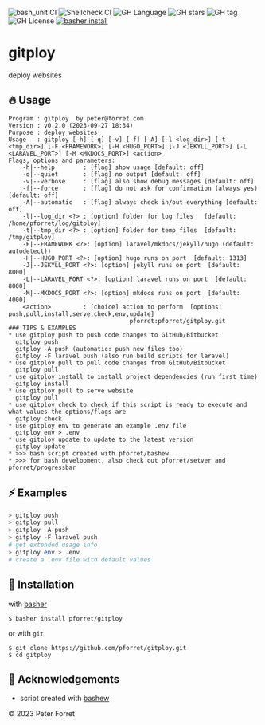 ![bash_unit CI](https://github.com/pforret/gitploy/workflows/bash_unit%20CI/badge.svg)
![Shellcheck CI](https://github.com/pforret/gitploy/workflows/Shellcheck%20CI/badge.svg)
![GH Language](https://img.shields.io/github/languages/top/pforret/gitploy)
![GH stars](https://img.shields.io/github/stars/pforret/gitploy)
![GH tag](https://img.shields.io/github/v/tag/pforret/gitploy)
![GH License](https://img.shields.io/github/license/pforret/gitploy)
[![basher install](https://img.shields.io/badge/basher-install-white?logo=gnu-bash&style=flat)](https://www.basher.it/package/)

# gitploy

deploy websites

## 🔥 Usage

```
Program : gitploy  by peter@forret.com
Version : v0.2.0 (2023-09-27 18:34)
Purpose : deploy websites
Usage   : gitploy [-h] [-q] [-v] [-f] [-A] [-l <log_dir>] [-t <tmp_dir>] [-F <FRAMEWORK>] [-H <HUGO_PORT>] [-J <JEKYLL_PORT>] [-L <LARAVEL_PORT>] [-M <MKDOCS_PORT>] <action>
Flags, options and parameters:
    -h|--help        : [flag] show usage [default: off]
    -q|--quiet       : [flag] no output [default: off]
    -v|--verbose     : [flag] also show debug messages [default: off]
    -f|--force       : [flag] do not ask for confirmation (always yes) [default: off]
    -A|--automatic   : [flag] always check in/out everything [default: off]
    -l|--log_dir <?> : [option] folder for log files   [default: /home/pforret/log/gitploy]
    -t|--tmp_dir <?> : [option] folder for temp files  [default: /tmp/gitploy]
    -F|--FRAMEWORK <?>: [option] laravel/mkdocs/jekyll/hugo (default: autodetect))
    -H|--HUGO_PORT <?>: [option] hugo runs on port  [default: 1313]
    -J|--JEKYLL_PORT <?>: [option] jekyll runs on port  [default: 8000]
    -L|--LARAVEL_PORT <?>: [option] laravel runs on port  [default: 8000]
    -M|--MKDOCS_PORT <?>: [option] mkdocs runs on port  [default: 4000]
    <action>         : [choice] action to perform  [options: push,pull,install,serve,check,env,update]
                                  pforret:pforret/gitploy.git
### TIPS & EXAMPLES
* use gitploy push to push code changes to GitHub/Bitbucket
  gitploy push
  gitploy -A push (automatic: push new files too)
  gitploy -F laravel push (also run build scripts for laravel)
* use gitploy pull to pull code changes from GitHub/Bitbucket
  gitploy pull
* use gitploy install to install project dependencies (run first time)
  gitploy install
* use gitploy pull to serve website
  gitploy pull
* use gitploy check to check if this script is ready to execute and what values the options/flags are
  gitploy check
* use gitploy env to generate an example .env file
  gitploy env > .env
* use gitploy update to update to the latest version
  gitploy update
* >>> bash script created with pforret/bashew
* >>> for bash development, also check out pforret/setver and pforret/progressbar
```

## ⚡️ Examples

```bash
> gitploy push 
> gitploy pull
> gitploy -A push
> gitploy -F laravel push 
# get extended usage info
> gitploy env > .env
# create a .env file with default values
```

## 🚀 Installation

with [basher](https://github.com/basherpm/basher)

	$ basher install pforret/gitploy

or with `git`

	$ git clone https://github.com/pforret/gitploy.git
	$ cd gitploy

## 📝 Acknowledgements

* script created with [bashew](https://github.com/pforret/bashew)

&copy; 2023 Peter Forret
